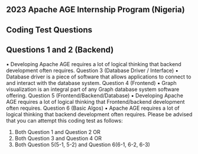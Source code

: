 ## 2023 Apache AGE Internship Program (Nigeria)

## Coding Test Questions
## Questions 1 and 2 (Backend)
▪ Developing Apache AGE requires a lot of logical thinking that backend development often requires.
Question 3 (Database Driver / Interface)
▪ Database driver is a piece of software that allows applications to connect to and interact with the database system.
Question 4 (Frontend)
▪ Graph visualization is an integral part of any Graph database system software offering.
Question 5 (Frontend/Backend/Database)
▪ Developing Apache AGE requires a lot of logical thinking that Frontend/backend development often requires.
Question 6 (Basic Algos)
▪ Apache AGE requires a lot of logical thinking that backend development often requires.
Please be advised that you can attempt this coding test as follows:
1) Both Question 1 and Question 2
OR
2) Both Question 3 and Question 4
OR
3) Both Question 5(5-1, 5-2) and Question 6(6-1, 6-2, 6-3)